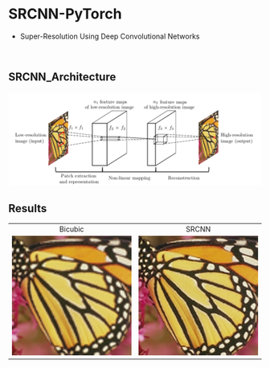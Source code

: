 # SRCNN-PyTorch
- Super-Resolution Using Deep Convolutional Networks

<br>

## SRCNN_Architecture
<center><img src="examples/SRCNN_architecture.png"></center>


## Results

<table>
    <tr>
        <td><center>Bicubic</center></td>
        <td><center>SRCNN</center></td>
    </tr>
    <tr>
    	<td>
    		<center><img src="examples/butterfly_bicubic_x3.bmp"></center>
    	</td>
    	<td>
    		<center><img src="examples/butterfly_SRCNN_x3.bmp"></center>
    	</td>
    </tr>
</table>
